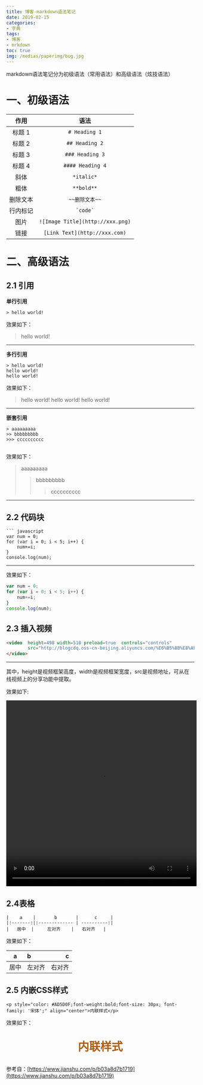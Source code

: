 ```yaml
---
title: 博客-markdown语法笔记
date: 2019-02-15
categories:
- 字典
tags:
- 博客
- mrkdown
toc: true
img: /medias/paperimg/bug.jpg
---
```


markdown语法笔记分为初级语法（常用语法）和高级语法（炫技语法）<!-- more -->


# 一、初级语法
|作用   |语法        |
|:-------:|:-------:|
|标题 1|	`# Heading 1`|
|标题 2|	`## Heading 2`|
|标题 3|	`### Heading 3`|
|标题 4|	`#### Heading 4`|
|斜体   |`*italic*`|
|粗体   |	`**bold**`|
|删除文本|`~~删除文本~~`|
|行内标记|	`` `code` ``|
|图片   |	`![Image Title](http://xxx.png)`|
|链接   |	`[Link Text](http://xxx.com)`|

# 二、高级语法

## 2.1 引用
**单行引用**
```
> hello world!
```


效果如下：

> hello world!

---------------------------

**多行引用**
```
> hello world!
hello world!
hello world! 
```


效果如下：
> hello world!
hello world!
hello world! 

-------------------

**嵌套引用**

```
> aaaaaaaaa
>> bbbbbbbbb
>>> cccccccccc


```



效果如下：

> aaaaaaaaa
>> bbbbbbbbb
>>> cccccccccc

---------------------------


## 2.2 代码块

```
``` javascript
var num = 0;
for (var i = 0; i < 5; i++) {
    num+=i;
}
console.log(num);
```    


------------------------

效果如下：

``` javascript
var num = 0;
for (var i = 0; i < 5; i++) {
    num+=i;
}
console.log(num);
```
## 2.3 插入视频

```html
<video  height=498 width=510 preload=true  controls="controls" 
        src="http://blogcdq.oss-cn-beijing.aliyuncs.com/%E6%B5%8B%E8%AF%95%E8%A7%86%E9%A2%91.mp4" >
</video>
```

-----------------------------

其中，height是视频框架高度，width是视频框架宽度，src是视频地址，可从在线视频上的分享功能中提取。

效果如下:

<video  height=498 width=510 preload=true  controls="controls" 
 src="http://blogcdq.oss-cn-beijing.aliyuncs.com/%E6%B5%8B%E8%AF%95%E8%A7%86%E9%A2%91.mp4" >
	</video>
## 2.4表格

```
|    a    |       b       |      c     |
|:-------:|:------------- | ----------:|
|   居中  |     左对齐    |   右对齐   |
```

效果如下：

|    a    |       b       |      c     |
|:-------:|:------------- | ----------:|
|   居中  |     左对齐    |   右对齐   |

## 2.5 内嵌CSS样式

```
<p style="color: #AD5D0F;font-weight:bold;font-size: 30px; font-family: '宋体';" align="center">内联样式</p>
```

效果如下：

<p style="color: #AD5D0F;font-weight:bold;font-size: 30px; font-family: '宋体';" align="center">内联样式</p>




参考自：[https://www.jianshu.com/p/b03a8d7b1719](https://www.jianshu.com/p/b03a8d7b1719)